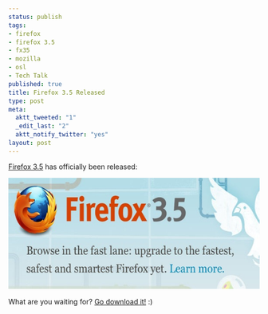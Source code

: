 ```yaml
--- 
status: publish
tags: 
- firefox
- firefox 3.5
- fx35
- mozilla
- osl
- Tech Talk
published: true
title: Firefox 3.5 Released
type: post
meta: 
  aktt_tweeted: "1"
  _edit_last: "2"
  aktt_notify_twitter: "yes"
layout: post
---
```

<a href="http://getfirefox.com">Firefox 3.5</a> has officially been released:

<a href="http://getfirefox.com"><img src="/media/wp/2009/06/firefox35.jpg" alt="Firefox 3.5" title="Firefox 3.5" width="579" height="223" class="alignnone size-full wp-image-2315" /></a>

What are you waiting for? <a href="http://getfirefox.com">Go download it!</a> :)
